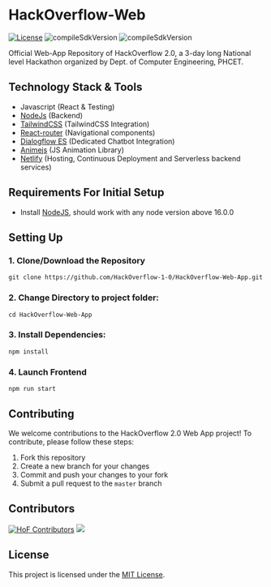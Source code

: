 # HackOverflow-Web

<p align="left">
  <a href="https://github.com/HackOverflow-1-0/HackOverflow-Web-App/blob/master/LICENSE"><img alt="License" src="https://img.shields.io/github/license/HackOverflow-1-0/HackOverflow-Web-App?style=flat-square"/></a>
  <a><img alt="compileSdkVersion" src="https://img.shields.io/npm/v/react?color=green?style=flat-square"/></a>
  <!-- <a href="https://github.com/HackOverflow-1-0/HackOverflow-Web-App/releases"><img alt="Release" src="https://img.shields.io/github/release/HackOverflow-1-0/HackOverflow-Web-App.svg?style=flat-square"/></a> -->
    <a><img alt="compileSdkVersion" src="https://img.shields.io/netlify/90c9ca1e-5522-4e28-8e1e-eeb081298d2e?color=green?style=flat-square"/></a>
</p>

Official Web-App Repository of HackOverflow 2.0, a 3-day long National level Hackathon organized by Dept. of Computer Engineering, PHCET.

## Technology Stack & Tools

- Javascript (React & Testing)
- [NodeJs](https://nodejs) (Backend)
- [TailwindCSS](https://tailwindcss.com/) (TailwindCSS Integration)
- [React-router](https://v5.reactrouter.com/) (Navigational components)
- [Dialogflow ES](https://dialogflow.cloud.google.com/) (Dedicated Chatbot Integration)
- [Animejs](https://animejs.com/) (JS Animation Library)
- [Netlify](https://www.netlify.com/) (Hosting, Continuous Deployment and Serverless backend services)

## Requirements For Initial Setup

- Install [NodeJS](https://nodejs.org/en/), should work with any node version above 16.0.0

## Setting Up

### 1. Clone/Download the Repository

```
git clone https://github.com/HackOverflow-1-0/HackOverflow-Web-App.git
```

### 2. Change Directory to project folder:

```
cd HackOverflow-Web-App
```

### 3. Install Dependencies:

```
npm install
```

### 4. Launch Frontend

```
npm run start
```

## Contributing

We welcome contributions to the HackOverflow 2.0 Web App project! To contribute, please follow these steps:

1. Fork this repository
2. Create a new branch for your changes
3. Commit and push your changes to your fork
4. Submit a pull request to the `master` branch

## Contributors

<!-- [![HoF Contributors](https://contrib.rocks/image?repo=HackOverflow-1-0/HackOverflow-Web-App&max=3)](https://github.com/HackOverflow-1-0/HackOverflow-Web-App/graphs/contributors) -->

[![HoF Contributors](https://contrib.rocks/image?repo=HackOverflow-1-0/HackOverflow-Web-App&max=2)](https://github.com/HackOverflow-1-0/HackOverflow-Web-App/graphs/contributors)
[![](https://contrib.rocks/image?repo=HackOverflow-1-0/HackOverflow-Web-App&max=3)](https://github.com/HackOverflow-1-0/HackOverflow-Web-App/graphs/contributors)

## License

This project is licensed under the [MIT License](https://github.com/HackOverflow-1-0/HackOverflow-Web-App/blob/master/LICENSE).
